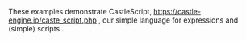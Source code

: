 These examples demonstrate CastleScript, https://castle-engine.io/caste_script.php ,
our simple language for expressions and (simple) scripts .

